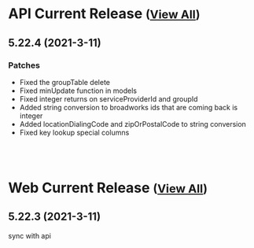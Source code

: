 
# API Current Release <small>([View All](/API.md))</small>
## 5.22.4 (2021-3-11)
### Patches 

- Fixed the groupTable delete
- Fixed minUpdate function in models
- Fixed integer returns on serviceProviderId and groupId
- Added string conversion to broadworks ids that are coming back is integer
- Added locationDialingCode and zipOrPostalCode to string conversion
- Fixed key lookup special columns

<br><br>
# Web Current Release <small>([View All](/Web.md))</small>
## 5.22.3 (2021-3-11)
sync with api

  
